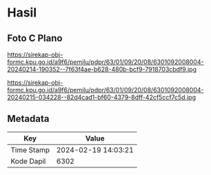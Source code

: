 # Hasil

## Foto C Plano

https://sirekap-obj-formc.kpu.go.id/a9f6/pemilu/pdpr/63/01/09/20/08/6301092008004-20240214-190352--7f63f4ae-b628-480b-bcf9-7918703cbdf9.jpg

https://sirekap-obj-formc.kpu.go.id/a9f6/pemilu/pdpr/63/01/09/20/08/6301092008004-20240215-034228--82d4cad1-bf60-4379-8dff-42cf5ccf7c5d.jpg


## Metadata

| Key        | Value               |
| ---------- | ------------------- |
| Time Stamp | 2024-02-19 14:03:21 |
| Kode Dapil | 6302                |



